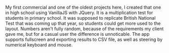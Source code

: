 My first commercial and one of the oldest projects here, I created that one in high school using VanillaJS with JQuery. It is a multiplication test for students in primary school.
It was supposed to replicate British National Test that was coming up that year, so students could get more used to the layout.
Numbers aren't fully random, because of the requirements my client gave me, but for a casual user the difference is unnoticable.
The app supports fullscreen and exporting results to CSV file, as well as steering by numerical keyboard and mouse.
